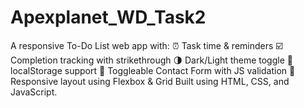 # Apexplanet_WD_Task2
A responsive To-Do List web app with:  ⏰ Task time &amp; reminders  ☑️ Completion tracking with strikethrough  🌗 Dark/Light theme toggle  💾 localStorage support  📩 Toggleable Contact Form with JS validation  📱 Responsive layout using Flexbox &amp; Grid  Built using HTML, CSS, and JavaScript.
